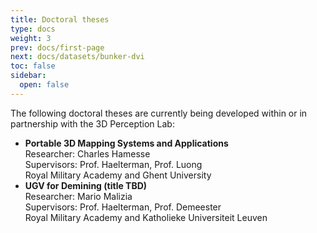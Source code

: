```yaml
---
title: Doctoral theses
type: docs
weight: 3
prev: docs/first-page
next: docs/datasets/bunker-dvi
toc: false
sidebar:
  open: false
---
```


The following doctoral theses are currently being developed within or in partnership with the 3D Perception Lab:

- **Portable 3D Mapping Systems and Applications** \
Researcher: Charles Hamesse \
Supervisors: Prof. Haelterman, Prof. Luong \
Royal Military Academy and Ghent University 
- **UGV for Demining (title TBD)** \
Researcher: Mario Malizia \
Supervisors: Prof. Haelterman, Prof. Demeester \
Royal Military Academy and Katholieke Universiteit Leuven 